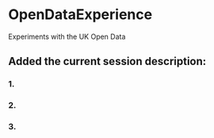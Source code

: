 # OpenDataExperience
Experiments with the UK Open Data



## Added the current session description:

### 1.
### 2.
### 3.
